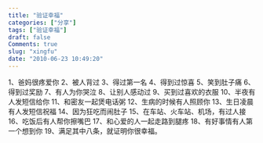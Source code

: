 ```yaml
---
title: "验证幸福"
categories: ["分享"]
tags: ["验证幸福"]
draft: false
Comments: true
slug: "xingfu"
date: "2010-06-23 10:49:20"
---
```


1、爸妈很疼爱你
2、被人背过
3、得过第一名
4、得到过惊喜
5、笑到肚子痛
6、得到过奖励
7、有人为你哭泣
8、让别人感动过
9、买到过喜欢的衣服
10、半夜有人发短信给你
11、和密友一起煲电话粥
12、生病的时候有人照顾你
13、生日凌晨有人发短信祝福
14、因为狂吃而闹肚子
15、在车站、火车站、机场，有过人接
16、吃饭后有人帮你擦嘴巴
17、和心爱的人一起走路到腿疼
18、有好事情有人第一个想到你
19、满足其中八条，就证明你很幸福。

